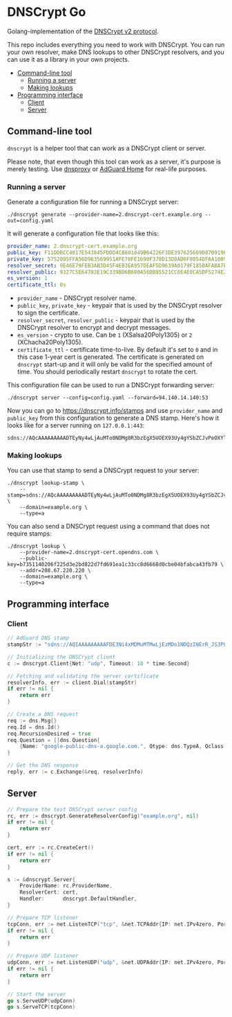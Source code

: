 # DNSCrypt Go

Golang-implementation of the [DNSCrypt v2 protocol](https://dnscrypt.info/protocol).

This repo includes everything you need to work with DNSCrypt. You can run your own resolver, make DNS lookups to other DNSCrypt resolvers, and you can use it as a library in your own projects.

* [Command-line tool](#commandline)
    * [Running a server](#runningserver)
    * [Making lookups](#lookup)
* [Programming interface](#api)
    * [Client](#client)
    * [Server](#server)

## <a id="commandline"></a> Command-line tool

`dnscrypt` is a helper tool that can work as a DNSCrypt client or server.

Please note, that even though this tool can work as a server, it's purpose is merely testing. Use [dnsproxy](https://github.com/AdguardTeam/dnsproxy) or [AdGuard Home](https://github.com/AdguardTeam/AdGuardHome) for real-life purposes.

### <a id="runningserver"></a> Running a server

Generate a configuration file for running a DNSCrypt server:

```shell script
./dnscrypt generate --provider-name=2.dnscrypt-cert.example.org --out=config.yaml
```

It will generate a configuration file that looks like this:

```yaml
provider_name: 2.dnscrypt-cert.example.org
public_key: F11DDBCC4817E543845FDDD4CB881849B64226F3DE397625669D87B919BC4FB0
private_key: 5752095FFA56D963569951AFE70FE1690F378D13D8AD6F8054DFAA100907F8B6F11DDBCC4817E543845FDDD4CB881849B64226F3DE397625669D87B919BC4FB0
resolver_secret: 9E46E79FEB3AB3D45F4EB3EA957DEAF5D9639A0179F1850AFABA7E58F87C74C4
resolver_public: 9327C5E64783E19C339BD6B680A56DB85521CC6E4E0CA5DF5274E2D3CE026C6B
es_version: 1
certificate_ttl: 0s
```

* `provider_name` - DNSCrypt resolver name.
* `public_key`, `private_key` - keypair that is used by the DNSCrypt resolver to sign the certificate.
* `resolver_secret`, `resolver_public` - keypair that is used by the DNSCrypt resolver to encrypt and decrypt messages.
* `es_version` - crypto to use. Can be `1` (XSalsa20Poly1305) or `2` (XChacha20Poly1305).
* `certificate_ttl` - certificate time-to-live. By default it's set to `0` and in this case 1-year cert is generated. The certificate is generated on `dnscrypt` start-up and it will only be valid for the specified amount of time. You should periodically restart `dnscrypt` to rotate the cert. 

This configuration file can be used to run a DNSCrypt forwarding server:

```shell script
./dnscrypt server --config=config.yaml --forward=94.140.14.140:53
```

Now you can go to https://dnscrypt.info/stamps and use `provider_name` and `public_key` from this configuration to generate a DNS stamp. Here's how it looks like for a server running on `127.0.0.1:443`:

```
sdns://AQcAAAAAAAAADTEyNy4wLjAuMTo0NDMg8R3bzEgX5UOEX93Uy4gYSbZCJvPeOXYlZp2HuRm8T7AbMi5kbnNjcnlwdC1jZXJ0LmV4YW1wbGUub3Jn
```

### <a id="lookup"></a> Making lookups

You can use that stamp to send a DNSCrypt request to your server:

```
./dnscrypt lookup-stamp \
    --stamp=sdns://AQcAAAAAAAAADTEyNy4wLjAuMTo0NDMg8R3bzEgX5UOEX93Uy4gYSbZCJvPeOXYlZp2HuRm8T7AbMi5kbnNjcnlwdC1jZXJ0LmV4YW1wbGUub3Jn \
    --domain=example.org \
    --type=a
```

You can also send a DNSCrypt request using a command that does not require stamps:

```
./dnscrypt lookup \
    --provider-name=2.dnscrypt-cert.opendns.com \
    --public-key=b7351140206f225d3e2bd822d7fd691ea1c33cc8d6668d0cbe04bfabca43fb79 \
    --addr=208.67.220.220 \
    --domain=example.org \
    --type=a
```

## <a id="api"></a> Programming interface

### <a id="client"></a> Client

```go
// AdGuard DNS stamp
stampStr := "sdns://AQIAAAAAAAAAFDE3Ni4xMDMuMTMwLjEzMDo1NDQzINErR_JS3PLCu_iZEIbq95zkSV2LFsigxDIuUso_OQhzIjIuZG5zY3J5cHQuZGVmYXVsdC5uczEuYWRndWFyZC5jb20"

// Initializing the DNSCrypt client
c := dnscrypt.Client{Net: "udp", Timeout: 10 * time.Second}

// Fetching and validating the server certificate
resolverInfo, err := client.Dial(stampStr)
if err != nil {
    return err
}

// Create a DNS request
req := dns.Msg{}
req.Id = dns.Id()
req.RecursionDesired = true
req.Question = []dns.Question{
    {Name: "google-public-dns-a.google.com.", Qtype: dns.TypeA, Qclass: dns.ClassINET},
}

// Get the DNS response
reply, err := c.Exchange(&req, resolverInfo)
```

## <a id="server"></a> Server

```go
// Prepare the test DNSCrypt server config
rc, err := dnscrypt.GenerateResolverConfig("example.org", nil)
if err != nil {
    return err
}

cert, err := rc.CreateCert()
if err != nil {
    return err
}

s := &dnscrypt.Server{
    ProviderName: rc.ProviderName,
    ResolverCert: cert,
    Handler:      dnscrypt.DefaultHandler,
}

// Prepare TCP listener
tcpConn, err := net.ListenTCP("tcp", &net.TCPAddr{IP: net.IPv4zero, Port: 443})
if err != nil {
    return err
}

// Prepare UDP listener
udpConn, err := net.ListenUDP("udp", &net.UDPAddr{IP: net.IPv4zero, Port: 443})
if err != nil {
    return err
}

// Start the server
go s.ServeUDP(udpConn)
go s.ServeTCP(tcpConn)
```
